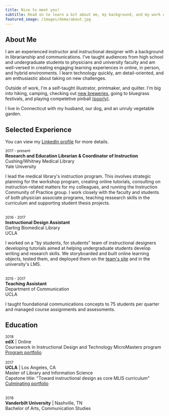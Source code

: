 ```yaml
---
title: Nice to meet you!
subtitle: Read on to learn a bit about me, my background, and my work experience.
featured_image: /images/demo/about.jpg
---
```


## About Me
I am an experienced instructor and instructional designer with a background in librarianship and communications. I’ve taught audiences from high school and undergraduate students to physicians and university faculty and am well-versed in creating engaging learning experiences in online, in person, and
hybrid environments. I learn technology quickly, am detail-oriented, and am enthusiastic about taking on new challenges. 

Outside of work, I'm a self-taught illustrator, printmaker, and quilter. I'm big into hiking, camping, checking out [new breweries](https://drive.google.com/open?id=1HfRg6F2EaqD8rMgdYwJWRZ6fwvU&usp=sharing), going to bluegrass festivals, and playing competetive pinball [(poorly)](http://crap.league.papa.org/playerInfo/113). 
 
I live in Connecticut with my husband, our dog, and an unruly vegetable garden. 


## Selected Experience
You can view my [LinkedIn profile](https://www.linkedin.com/in/caitlinemeyer/) for more details.

<small>2017 - present</small> <BR>
**Research and Education Librarian &amp; Coordinator of Instruction**<BR>
Cushing/Whitney Medical Library<BR>
Yale University<BR>

I lead the medical library's instruction program. This involves strategic planning for the workshop program, creating online tutorials, consulting on instruction-related matters for my colleagues, and running the Instruction Community of Practice group. I work closely with the faculty and students of both physician associate programs, teaching ressearch skills in the curriculum and supporting student thesis projects. <BR><BR>

<small>2016 - 2017</small><BR>
**Instructional Design Assistant**<BR>
Darling Biomedical Library<BR>
UCLA<BR>

I worked on a "by students, for students" team of instructional designers developing tutorials aimed at helping undergraduate students develop writing and research skills. We storyboarded and built online learning objects, tested them, and deployed them on the [team's site](https://uclalibrary.github.io/research-tips) and in the university's LMS. <BR><BR>

<small>2015 - 2017</small> <BR>
**Teaching Assistant**<BR>
Department of Communication<BR>
UCLA<BR>

I taught foundational communications concepts to 75 students per quarter and managed course assignments and assessments. 
  
## Education

<small>2018</small> <BR>
  **edX** | Online <BR>
  Coursework in Instructional Design and Technology MicroMasters program<BR>
  [Program portfolio](https://caitlinmeyer.github.io/idt-portfolio/)<BR>
  <BR>
<small>2017</small><BR>
  **UCLA** | Los Angeles, CA<BR>
  Master of Library and Information Science<BR>
  Capstone title: "Toward instructional design as core MLIS curriculum"<BR>
  [Culminating portfolio](http://bit.ly/mlis-portfolio)<BR><BR>
  
<small>2018</small> <BR>
**Vanderbilt University** | Nashville, TN<BR>
  Bachelor of Arts, Communication Studies<BR>
  
